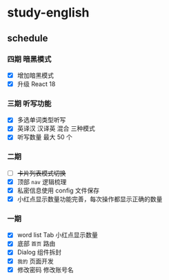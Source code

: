 # study-english

## schedule

### 四期 暗黑模式

- [x] 增加暗黑模式
- [x] 升级 React 18

### 三期 听写功能

- [x] 多选单词类型听写
- [x] 英译汉 汉译英 混合 三种模式
- [x] 听写数量 最大 50 个

### 二期

- [ ] ~~卡片列表模式切换~~
- [x] 顶部 `nav` 逻辑梳理
- [x] 私密信息使用 config 文件保存
- [x] 小红点显示数量功能完善，每次操作都显示正确的数量

### 一期

- [x] word list Tab 小红点显示数量
- [x] 底部 `首页` 路由
- [x] Dialog 组件拆封
- [x] `我的` 页面开发
- [x] 修改密码 修改账号名
